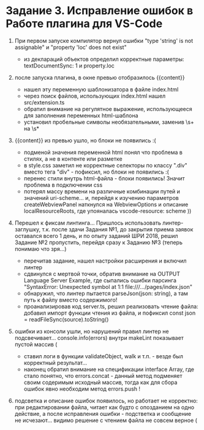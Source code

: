 # Задание 3. Исправление ошибок в Работе плагина для VS-Code

1) При первом запуске компилятор вернул ошибки "type 'string' is not assignable" и "property 'loc' does not exist"
   - из деклараций объектов определил корректные параметры: textDocumentSync: 1 и property.loc

2) после запуска плагина, в окне превью отобразилось  {{content}}
   - нашел эту переменную шаблонизатора в файле index.html
   - через поиск файлов, использующих index.html нашел src/extension.ts
   - обратил внимание на регулятное выражение, использующееся для заполнения переменных html-шаблона
   - установил пробельные символы необязательными, заменив \s+ на \s*

3) {{content}} из превью ушло, но блоки не появились :(
   - подменой значения переменной html понял что проблема в стилях, а не в контенте или разметке
   - в style.css заметил не корректные селекторы по классу ".div" вместо тега "div" - пофиксил, но блоки не появились :(
   - перенес стили внутрь html-файла - блоки появились! Значит проблема в подключении css
   - потерял массу времени на различные комбинации путей и значений uri-sсheme... и, перейдя к изучению параметров createWebviewPanel наткнулся на WebviewOptions и описание localResourceRoots, где упояналась vscode-resource: scheme ))

4) Перешел к фиксам линтинга... Пришлось использовать линтер-заглушку, т.к. после здачи Задания №1, до закрытия приема заявок оставался всего 1 день, и по опыту заданий ШРИ 2018, решил Задание №2 пропустить, перейдя сразу к Заданию №3 (теперь понимаю что зря...)
   - перечитав задание, нашел настройки расширения и включил линтер
   - сдвинулся с мертвой точки, обратив внимание на OUTPUT Language Server Example, где сыпались ошибки парсинга "SyntaxError: Unexpected symbol <f> at 1:1 file:///.../pages/index.json"
   - обнаружил, что линтер пытается parseJson(json: string), а там путь к файлу вместо содержимого!
   - проанализировав код server.ts, решил реализовать чтение файла: добавил импорт функции чтения из файла, и пофиксил const json = readFileSync(source).toString()

5) ошибки из консоли ушли, но нарушений правил линтер не подсвечивает... console.info(errors) внутри makeLint показывает пустой массив (
   - ставил логи в функции validateObject, walk и т.п. - везде был корректный результат...
   - наконец обратил внимание на спецификации interface Array<T>, где стало понятно, что errors.concat - данный метод подменяет своим содеримым исходный массив, тогда как для сбора ошибок явно необходим метод errors.push !

6) подсветка и описание ошибок появилось, но работает не корректно: при редактировании файла, читает как будто с опозданием на одно действие, а после исправления ошибки - подстветка и сообщение не исчезают... видимо решение с чтением файла не совсем верное (
